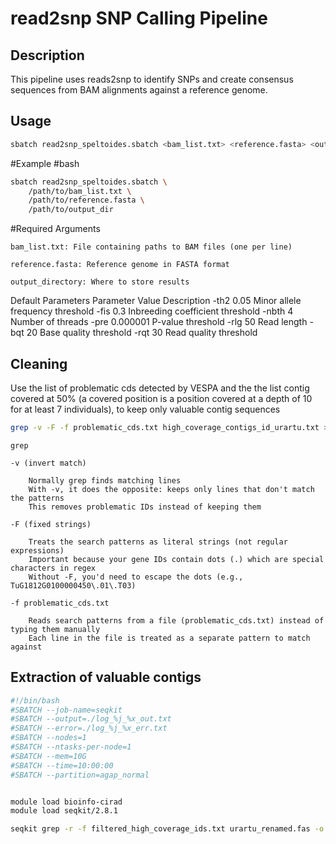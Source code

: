 # read2snp SNP Calling Pipeline

## Description
This pipeline uses reads2snp to identify SNPs and create consensus sequences from BAM alignments against a reference genome.

## Usage
```bash
sbatch read2snp_speltoides.sbatch <bam_list.txt> <reference.fasta> <output_directory>
```
#Example
#bash

```bash
sbatch read2snp_speltoides.sbatch \
    /path/to/bam_list.txt \
    /path/to/reference.fasta \
    /path/to/output_dir
```

#Required Arguments

    bam_list.txt: File containing paths to BAM files (one per line)

    reference.fasta: Reference genome in FASTA format

    output_directory: Where to store results

Default Parameters
Parameter       Value         Description
-th2            0.05          Minor allele frequency threshold
-fis            0.3           Inbreeding coefficient threshold
-nbth           4             Number of threads
-pre            0.000001      P-value threshold
-rlg            50            Read length
-bqt            20            Base quality threshold
-rqt            30            Read quality threshold

## Cleaning
Use the list of problematic cds detected by VESPA and the the list contig covered at 50% (a covered position is a position covered at a depth of 10 for at least 7 individuals), to keep only valuable contig sequences
```bash
grep -v -F -f problematic_cds.txt high_coverage_contigs_id_urartu.txt > filtered_high_coverage_ids.txt
```

    grep

    -v (invert match)

        Normally grep finds matching lines
        With -v, it does the opposite: keeps only lines that don't match the patterns
        This removes problematic IDs instead of keeping them

    -F (fixed strings)

        Treats the search patterns as literal strings (not regular expressions)
        Important because your gene IDs contain dots (.) which are special characters in regex
        Without -F, you'd need to escape the dots (e.g., TuG1812G0100000450\.01\.T03)

    -f problematic_cds.txt

        Reads search patterns from a file (problematic_cds.txt) instead of typing them manually
        Each line in the file is treated as a separate pattern to match against

## Extraction of valuable contigs

```bash
#!/bin/bash
#SBATCH --job-name=seqkit
#SBATCH --output=./log_%j_%x_out.txt
#SBATCH --error=./log_%j_%x_err.txt
#SBATCH --nodes=1
#SBATCH --ntasks-per-node=1
#SBATCH --mem=10G
#SBATCH --time=10:00:00
#SBATCH --partition=agap_normal


module load bioinfo-cirad
module load seqkit/2.8.1

seqkit grep -r -f filtered_high_coverage_ids.txt urartu_renamed.fas -o urartu_high_coverage_clean.fasta
```
